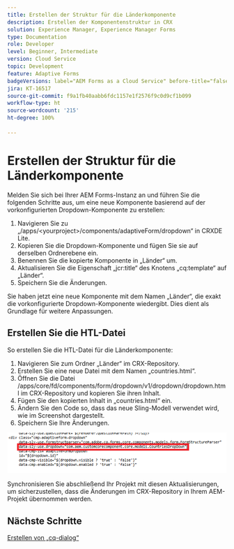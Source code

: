 ```yaml
---
title: Erstellen der Struktur für die Länderkomponente
description: Erstellen der Komponentenstruktur in CRX
solution: Experience Manager, Experience Manager Forms
type: Documentation
role: Developer
level: Beginner, Intermediate
version: Cloud Service
topic: Development
feature: Adaptive Forms
badgeVersions: label="AEM Forms as a Cloud Service" before-title="false"
jira: KT-16517
source-git-commit: f9a1fb40aabb6fdc1157e1f2576f9c0d9cf1b099
workflow-type: ht
source-wordcount: '215'
ht-degree: 100%

---
```


# Erstellen der Struktur für die Länderkomponente

Melden Sie sich bei Ihrer AEM Forms-Instanz an und führen Sie die folgenden Schritte aus, um eine neue Komponente basierend auf der vorkonfigurierten Dropdown-Komponente zu erstellen:

1. Navigieren Sie zu „/apps/&lt;yourproject>/components/adaptiveForm/dropdown“ in CRXDE Lite.
2. Kopieren Sie die Dropdown-Komponente und fügen Sie sie auf derselben Ordnerebene ein.
3. Benennen Sie die kopierte Komponente in „Länder“ um.
4. Aktualisieren Sie die Eigenschaft „jcr:title“ des Knotens „cq:template“ auf „Länder“.
5. Speichern Sie die Änderungen.

Sie haben jetzt eine neue Komponente mit dem Namen „Länder“, die exakt die vorkonfigurierte Dropdown-Komponente wiedergibt. Dies dient als Grundlage für weitere Anpassungen.

## Erstellen Sie die HTL-Datei

So erstellen Sie die HTL-Datei für die Länderkomponente:

1. Navigieren Sie zum Ordner „Länder“ im CRX-Repository.
2. Erstellen Sie eine neue Datei mit dem Namen „countries.html“.
3. Öffnen Sie die Datei /apps/core/fd/components/form/dropdown/v1/dropdown/dropdown.html im CRX-Repository und kopieren Sie ihren Inhalt.
4. Fügen Sie den kopierten Inhalt in „countries.html“ ein.
5. Ändern Sie den Code so, dass das neue Sling-Modell verwendet wird, wie im Screenshot dargestellt.
6. Speichern Sie Ihre Änderungen.

![sling-model](assets/countriesdropdown.png)

Synchronisieren Sie abschließend Ihr Projekt mit diesen Aktualisierungen, um sicherzustellen, dass die Änderungen im CRX-Repository in Ihrem AEM-Projekt übernommen werden.


## Nächste Schritte

[Erstellen von „cq-dialog“](./dialog.md)
